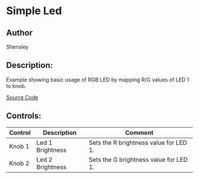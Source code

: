 # Simple Led

## Author

Shensley


## Description: 
Example showing basic usage of RGB LED by mapping R/G values of LED 1 to knob.

[Source Code](https://github.com/electro-smith/DaisyExamples/tree/master/pod/SimpleLed)

## Controls:
| Control | Description | Comment |
| --- | --- | --- |
| Knob 1 | Led 1 Brightness | Sets the R brightness value for LED 1. |
| Knob 2 | Led 2 Brightness | Sets the G brightness value for LED 1. |

